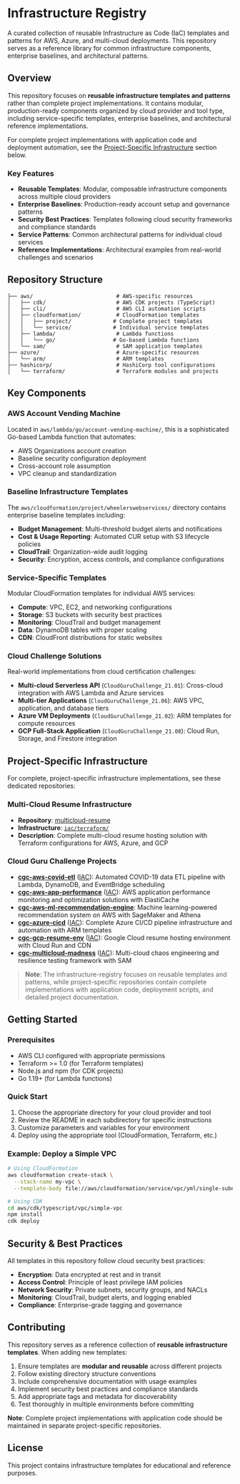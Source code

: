 # Infrastructure Registry

A curated collection of reusable Infrastructure as Code (IaC) templates and patterns for AWS, Azure, and multi-cloud deployments. This repository serves as a reference library for common infrastructure components, enterprise baselines, and architectural patterns.

## Overview

This repository focuses on **reusable infrastructure templates and patterns** rather than complete project implementations. It contains modular, production-ready components organized by cloud provider and tool type, including service-specific templates, enterprise baselines, and architectural reference implementations.

For complete project implementations with application code and deployment automation, see the [Project-Specific Infrastructure](#project-specific-infrastructure) section below.

### Key Features

- **Reusable Templates**: Modular, composable infrastructure components across multiple cloud providers
- **Enterprise Baselines**: Production-ready account setup and governance patterns
- **Security Best Practices**: Templates following cloud security frameworks and compliance standards
- **Service Patterns**: Common architectural patterns for individual cloud services
- **Reference Implementations**: Architectural examples from real-world challenges and scenarios

## Repository Structure

```
├── aws/                          # AWS-specific resources
│   ├── cdk/                      # AWS CDK projects (TypeScript)
│   ├── cli/                      # AWS CLI automation scripts
│   ├── cloudformation/           # CloudFormation templates
│   │   ├── project/             # Complete project templates
│   │   └── service/             # Individual service templates
│   ├── lambda/                   # Lambda functions
│   │   └── go/                  # Go-based Lambda functions
│   └── sam/                      # SAM application templates
├── azure/                        # Azure-specific resources
│   └── arm/                      # ARM templates
├── hashicorp/                    # HashiCorp tool configurations
│   └── terraform/                # Terraform modules and projects
```

## Key Components

### AWS Account Vending Machine
Located in `aws/lambda/go/account-vending-machine/`, this is a sophisticated Go-based Lambda function that automates:
- AWS Organizations account creation
- Baseline security configuration deployment
- Cross-account role assumption
- VPC cleanup and standardization

### Baseline Infrastructure Templates
The `aws/cloudformation/project/wheelerswebservices/` directory contains enterprise baseline templates including:
- **Budget Management**: Multi-threshold budget alerts and notifications
- **Cost & Usage Reporting**: Automated CUR setup with S3 lifecycle policies  
- **CloudTrail**: Organization-wide audit logging
- **Security**: Encryption, access controls, and compliance configurations

### Service-Specific Templates
Modular CloudFormation templates for individual AWS services:
- **Compute**: VPC, EC2, and networking configurations
- **Storage**: S3 buckets with security best practices
- **Monitoring**: CloudTrail and budget management
- **Data**: DynamoDB tables with proper scaling
- **CDN**: CloudFront distributions for static websites

### Cloud Challenge Solutions
Real-world implementations from cloud certification challenges:
- **Multi-cloud Serverless API** (`CloudGuruChallenge_21.01`): Cross-cloud integration with AWS Lambda and Azure services
- **Multi-tier Applications** (`CloudGuruChallenge_21.06`): AWS VPC, application, and database tiers
- **Azure VM Deployments** (`CloudGuruChallenge_21.02`): ARM templates for compute resources
- **GCP Full-Stack Application** (`CloudGuruChallenge_21.08`): Cloud Run, Storage, and Firestore integration

## Project-Specific Infrastructure

For complete, project-specific infrastructure implementations, see these dedicated repositories:

### Multi-Cloud Resume Infrastructure
- **Repository**: [multicloud-resume](https://github.com/wheeleruniverse/multicloud-resume)
- **Infrastructure**: [`iac/terraform/`](https://github.com/wheeleruniverse/multicloud-resume/tree/main/iac/terraform)
- **Description**: Complete multi-cloud resume hosting solution with Terraform configurations for AWS, Azure, and GCP

### Cloud Guru Challenge Projects
- **[cgc-aws-covid-etl](https://github.com/wheeleruniverse/cgc-aws-covid-etl)** ([IAC](https://github.com/wheeleruniverse/cgc-aws-covid-etl/tree/main/cloudformation)): Automated COVID-19 data ETL pipeline with Lambda, DynamoDB, and EventBridge scheduling
- **[cgc-aws-app-performance](https://github.com/wheeleruniverse/cgc-aws-app-performance)** ([IAC](https://github.com/wheeleruniverse/cgc-aws-app-performance/tree/main/terraform)): AWS application performance monitoring and optimization solutions with ElastiCache
- **[cgc-aws-ml-recommendation-engine](https://github.com/wheeleruniverse/cgc-aws-ml-recommendation-engine)**: Machine learning-powered recommendation system on AWS with SageMaker and Athena
- **[cgc-azure-cicd](https://github.com/wheeleruniverse/cgc-azure-cicd)** ([IAC](https://github.com/wheeleruniverse/cgc-azure-cicd/tree/main/arm)): Complete Azure CI/CD pipeline infrastructure and automation with ARM templates
- **[cgc-gcp-resume-env](https://github.com/wheeleruniverse/cgc-gcp-resume-env)** ([IAC](https://github.com/wheeleruniverse/cgc-gcp-resume-env/tree/main/core)): Google Cloud resume hosting environment with Cloud Run and CDN
- **[cgc-multicloud-madness](https://github.com/wheeleruniverse/cgc-multicloud-madness)** ([IAC](https://github.com/wheeleruniverse/cgc-multicloud-madness/tree/main/sam)): Multi-cloud chaos engineering and resilience testing framework with SAM

> **Note**: The infrastructure-registry focuses on reusable templates and patterns, while project-specific repositories contain complete implementations with application code, deployment scripts, and detailed project documentation.

## Getting Started

### Prerequisites
- AWS CLI configured with appropriate permissions
- Terraform >= 1.0 (for Terraform templates)
- Node.js and npm (for CDK projects)
- Go 1.19+ (for Lambda functions)

### Quick Start
1. Choose the appropriate directory for your cloud provider and tool
2. Review the README in each subdirectory for specific instructions
3. Customize parameters and variables for your environment
4. Deploy using the appropriate tool (CloudFormation, Terraform, etc.)

### Example: Deploy a Simple VPC
```bash
# Using CloudFormation
aws cloudformation create-stack \
  --stack-name my-vpc \
  --template-body file://aws/cloudformation/service/vpc/yml/single-subnet-vpc.yml

# Using CDK
cd aws/cdk/typescript/vpc/simple-vpc
npm install
cdk deploy
```

## Security & Best Practices

All templates in this repository follow cloud security best practices:
- **Encryption**: Data encrypted at rest and in transit
- **Access Control**: Principle of least privilege IAM policies
- **Network Security**: Private subnets, security groups, and NACLs
- **Monitoring**: CloudTrail, budget alerts, and logging enabled
- **Compliance**: Enterprise-grade tagging and governance

## Contributing

This repository serves as a reference collection of **reusable infrastructure templates**. When adding new templates:
1. Ensure templates are **modular and reusable** across different projects
2. Follow existing directory structure conventions
3. Include comprehensive documentation with usage examples
4. Implement security best practices and compliance standards
5. Add appropriate tags and metadata for discoverability
6. Test thoroughly in multiple environments before committing

**Note**: Complete project implementations with application code should be maintained in separate project-specific repositories.

## License

This project contains infrastructure templates for educational and reference purposes.
